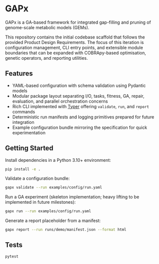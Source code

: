 # GAPx

GAPx is a GA-based framework for integrated gap-filling and pruning of genome-scale metabolic models (GEMs).

This repository contains the initial codebase scaffold that follows the provided Product Design Requirements. The
focus of this iteration is configuration management, CLI entry points, and extensible module boundaries that can be
expanded with COBRApy-based optimisation, genetic operators, and reporting utilities.

## Features

- YAML-based configuration with schema validation using Pydantic models
- Modular package layout separating I/O, tasks, fitness, GA, repair, evaluation, and parallel orchestration concerns
- Rich CLI implemented with [Typer](https://typer.tiangolo.com/) offering `validate`, `run`, and `report` commands
- Deterministic run manifests and logging primitives prepared for future integration
- Example configuration bundle mirroring the specification for quick experimentation

## Getting Started

Install dependencies in a Python 3.10+ environment:

```bash
pip install -e .
```

Validate a configuration bundle:

```bash
gapx validate --run examples/config/run.yaml
```

Run a GA experiment (skeleton implementation; heavy lifting to be implemented in future milestones):

```bash
gapx run --run examples/config/run.yaml
```

Generate a report placeholder from a manifest:

```bash
gapx report --run runs/demo/manifest.json --format html
```

## Tests

```bash
pytest
```

